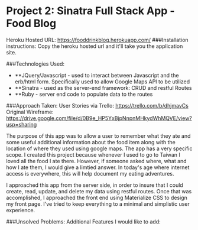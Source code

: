 # Project 2: Sinatra Full Stack App - Food Blog

Heroku Hosted URL: https://fooddrinkblog.herokuapp.com/
###Installation instructions:
Copy the heroku hosted url and it'll take you the application site. 


###Technologies Used:
* **JQuery/Javascript - used to interact between Javascript and the erb/html form. Specifically used to allow Google Maps API to be utilized
* **Sinatra - used as the server-end framework: CRUD and restful Routes
* **Ruby - server end code to populate data to the routes


###Approach Taken:
User Stories via Trello: https://trello.com/b/dhjmavCs
Original Wireframe: https://drive.google.com/file/d/0B9e_HP5YxBjpNnpnMHkydWhMQVE/view?usp=sharing

The purpose of this app was to allow a user to remember what they ate and some useful additional information about the food item along with the location of where they used using google maps. The app has a very specific scope. I created this project because whenever I used to go to Taiwan I loved all the food I ate there. However, if someone asked where, what and how I ate them, I would give a limtied answer. In today's age where internet access is everywhere, this will help document my eating adventures. 

I approached this app from the server side, in order to insure that I could create, read, update, and delete my data using restful routes. Once that was accomplished, I approached the front end using Materialize CSS to design my front page. I've tried to keep everything to a minimal and simplistic user experience. 





###Unsolved Problems:
  Additional Features I would like to add:
  


